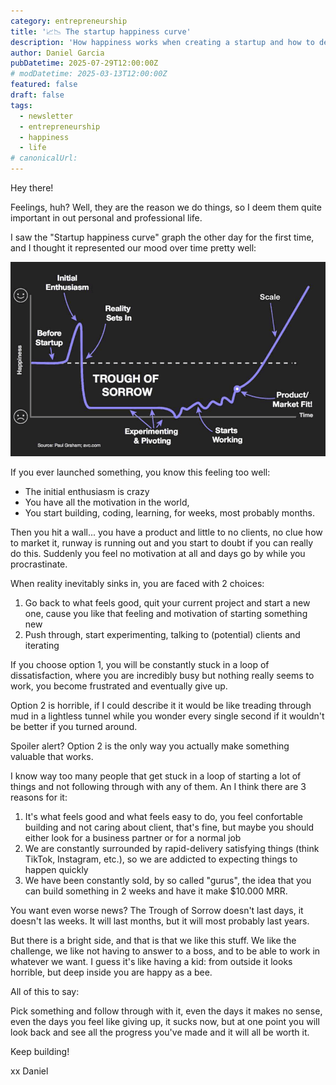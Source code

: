 ```yaml
---
category: entrepreneurship
title: '📈📉 The startup happiness curve'
description: 'How happiness works when creating a startup and how to deal with the changes.'
author: Daniel Garcia
pubDatetime: 2025-07-29T12:00:00Z
# modDatetime: 2025-03-13T12:00:00Z
featured: false
draft: false
tags:
  - newsletter
  - entrepreneurship
  - happiness
  - life
# canonicalUrl:
---
```


Hey there!

Feelings, huh? Well, they are the reason we do things, so I deem them quite important in out personal and professional life.

I saw the "Startup happiness curve" graph the other day for the first time, and I thought it represented our mood over time pretty well:

![Happiness Curve](./happiness-curve.png)

If you ever launched something, you know this feeling too well:

- The initial enthusiasm is crazy
- You have all the motivation in the world,
- You start building, coding, learning, for weeks, most probably months.

Then you hit a wall... you have a product and little to no clients, no clue how to market it, runway is running out and you start to doubt if you can really do this. Suddenly you feel no motivation at all and days go by while you procrastinate.

When reality inevitably sinks in, you are faced with 2 choices:

1. Go back to what feels good, quit your current project and start a new one, cause you like that feeling and motivation of starting something new
2. Push through, start experimenting, talking to (potential) clients and iterating

If you choose option 1, you will be constantly stuck in a loop of dissatisfaction, where you are incredibly busy but nothing really seems to work, you become frustrated and eventually give up.

Option 2 is horrible, if I could describe it it would be like treading through mud in a lightless tunnel while you wonder every single second if it wouldn't be better if you turned around.

Spoiler alert? Option 2 is the only way you actually make something valuable that works.

I know way too many people that get stuck in a loop of starting a lot of things and not following through with any of them. An I think there are 3 reasons for it:

1. It's what feels good and what feels easy to do, you feel confortable building and not caring about client, that's fine, but maybe you should either look for a business partner or for a normal job
2. We are constantly surrounded by rapid-delivery satisfying things (think TikTok, Instagram, etc.), so we are addicted to expecting things to happen quickly
3. We have been constantly sold, by so called "gurus", the idea that you can build something in 2 weeks and have it make $10.000 MRR.

You want even worse news? The Trough of Sorrow doesn't last days, it doesn't las weeks. It will last months, but it will most probably last years.

But there is a bright side, and that is that we like this stuff. We like the challenge, we like not having to answer to a boss, and to be able to work in whatever we want. I guess it's like having a kid: from outside it looks horrible, but deep inside you are happy as a bee.

All of this to say:

Pick something and follow through with it, even the days it makes no sense, even the days you feel like giving up, it sucks now, but at one point you will look back and see all the progress you've made and it will all be worth it.

Keep building!

xx Daniel
